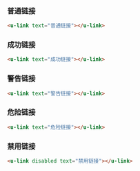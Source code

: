 ### 普通链接

``` html
<u-link text="普通链接"></u-link>
```

### 成功链接

``` html
<u-link text="成功链接"></u-link>
```

### 警告链接

``` html
<u-link text="警告链接"></u-link>
```

### 危险链接

``` html
<u-link text="危险链接"></u-link>
```

### 禁用链接

``` html
<u-link disabled text="禁用链接"></u-link>
```
